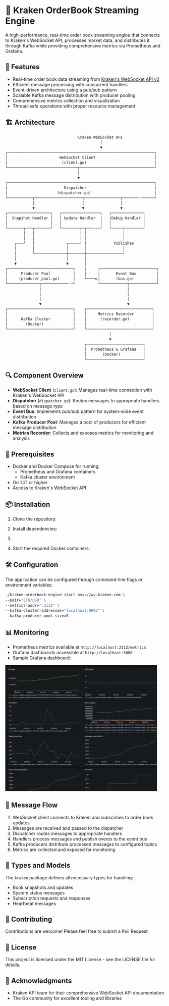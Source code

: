 # 🦑 Kraken OrderBook Streaming Engine

A high-performance, real-time order book streaming engine that connects to Kraken's WebSocket API, processes market data, and distributes it through Kafka while providing comprehensive metrics via Prometheus and Grafana.

## 🌟 Features

- Real-time order book data streaming from [Kraken's WebSocket API v2](https://docs.kraken.com/api/docs/guides/spot-ws-book-v2/)
- Efficient message processing with concurrent handlers
- Event-driven architecture using a pub/sub pattern
- Scalable Kafka message distribution with producer pooling
- Comprehensive metrics collection and visualization
- Thread-safe operations with proper resource management

## 🏗️ Architecture

```ascii
                                Kraken WebSocket API
                                          │
                                          ▼
┌─────────────────────────────────────────────────────────────────┐
│                       WebSocket Client                          │
│                        (client.go)                              │ 
└───────────────────────────────┬─────────────────────────────────┘
                                │
                                ▼
┌─────────────────────────────────────────────────────────────────┐
│                         Dispatcher                              │
│                      (dispatcher.go)                            │
└───────────┬─────────────────────┬────────────────┬───────-──────┘
            │                     │                │
            ▼                     ▼                ▼
┌───────────────────┐   ┌─────────────────┐   ┌──────────────┐
│  Snapshot Handler │   │ Update Handler  │   │Debug Handler │
│                   │   │                 │   │              │
└───────┬───┬───────┘   └────────┬─┬────-─┘   └─────┬────────┘
        │   │                    │ │                │
        │   │                    │ │                │
    ┌───┘   │              ┌─────┘ │            Publishes
    │       │              │       │                │
    │       └──────────────┼───────┼────────────────┘
    │                      │       │
    ▼                      ▼       │
┌─────────────────────────────┐    │     ┌─────────────────────────┐
│      Producer Pool          │    │     │       Event Bus         │
│     (producer_pool.go)      │    └────►│       (bus.go)          │
└──────────────┬────────────-─┘          └────────────┬────────────┘
               │                      				  │
               │                      				  │
               │                     			   	  │
               ▼                   					  ▼
┌─────────────────────────────┐    ┌─────────────────────────────┐
│                             │    │     Metrics Recorder        │
│      Kafka Cluster          │    │      (recorder.go)          │
│        (Docker)             │    │                             │
└─────────────────────────────┘    └─────────────────────────────┘
                                              │
                                              ▼
                                   ┌─────────────────────────┐
                                   │  Prometheus & Grafana   │
                                   │       (Docker)          │
                                   └─────────────────────────┘
```

## 🔍 Component Overview

- **WebSocket Client** (`client.go`): Manages real-time connection with Kraken's WebSocket API
- **Dispatcher** (`dispatcher.go`): Routes messages to appropriate handlers based on message type
- **Event Bus**: Implements pub/sub pattern for system-wide event distribution
- **Kafka Producer Pool**: Manages a pool of producers for efficient message distribution
- **Metrics Recorder**: Collects and exposes metrics for monitoring and analysis

## 🚀 Prerequisites

- Docker and Docker Compose for running:
  - Prometheus and Grafana containers
  - Kafka cluster environment
- Go 1.21 or higher
- Access to Kraken's WebSocket API

## 📦 Installation

1. Clone the repository:

2. Install dependencies:
3. 
4. Start the required Docker containers:

## 🛠️ Configuration

The application can be configured through command-line flags or environment variables:

```bash
./kraken-orderbook-engine start wss://ws.kraken.com \
--pair="ETH/USD" \
--metrics-addr=":2112" \
--kafka-cluster-addresses="localhost:9092" \
--kafka-producer-pool-size=5
```

## 📊 Monitoring

- Prometheus metrics available at `http://localhost:2112/metrics`
- Grafana dashboards accessible at `http://localhost:3000`
- Sample Grafana dashboard:

<img src="grafana.png" height="400" />

## 🔄 Message Flow

1. WebSocket client connects to Kraken and subscribes to order book updates
2. Messages are received and passed to the dispatcher
3. Dispatcher routes messages to appropriate handlers
4. Handlers process messages and publish events to the event bus
5. Kafka producers distribute processed messages to configured topics
6. Metrics are collected and exposed for monitoring

## 📝 Types and Models

The `kraken` package defines all necessary types for handling:
- Book snapshots and updates
- System status messages
- Subscription requests and responses
- Heartbeat messages

## 🤝 Contributing

Contributions are welcome! Please feel free to submit a Pull Request.

## 📄 License

This project is licensed under the MIT License - see the LICENSE file for details.

## 🙏 Acknowledgments

- Kraken API team for their comprehensive WebSocket API documentation
- The Go community for excellent tooling and libraries
